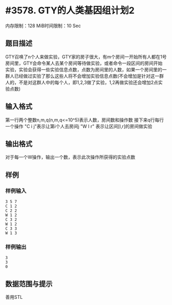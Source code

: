 # #3578. GTY的人类基因组计划2

内存限制：128 MiB时间限制：10 Sec

## 题目描述

  GTY召唤了n个人来做实验，GTY家的房子很大，有m个房间一开始所有人都在1号房间里，GTY会命令某人去某个房间等待做实验，或者命令一段区间的房间开始实验，实验会获得一些实验信息点数，点数为房间里的人数，如果一个房间里的一群人已经做过实验了那么这些人将不会增加实验信息点数(不会增加是针对这一群人的，不是对这群人中的每个人，即1,2,3做了实验，1,2再做实验还会增加2点实验点数)

## 输入格式

第一行两个整数n,m,q(n,m,q<=10^5)表示人数，房间数和操作数
接下来q行每行一个操作 "C i j"表示让第i个人去房间j "W l r" 表示让区间[l,r]的房间做实验

## 输出格式

对于每一个W操作，输出一个数，表示此次操作所获得的实验点数

## 样例

### 样例输入

    
    3 5 7
    C 1 2
    C 2 2
    W 1 2
    C 3 2
    W 1 2
    C 3 3
    W 1 3
    
    

### 样例输出

    
    3
    3
    0
    
    

## 数据范围与提示

善用STL
